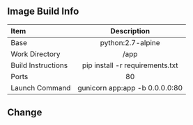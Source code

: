 

## Image Build Info

| Item      | Description |   
| :---        |    :----:   |  
| Base  |  python:2.7-alpine  |  
| Work Directory  |  /app |    
| Build Instructions  |  pip install -r requirements.txt |
| Ports | 80 |  
| Launch Command | gunicorn app:app -b 0.0.0.0:80 |  

## Change
